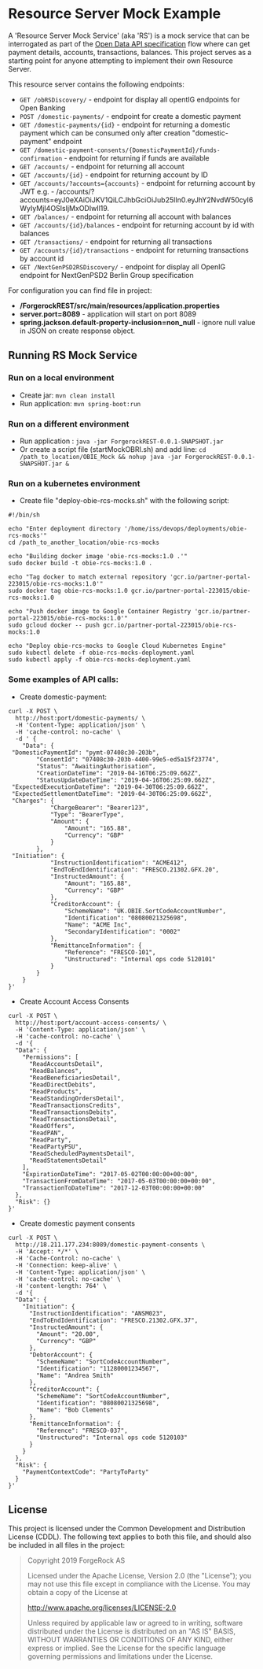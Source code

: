 # Resource Server Mock Example

A 'Resource Server Mock Service' (aka 'RS') is a  mock service that can be interrogated as part of the [Open Data API specification](https://openbanking.atlassian.net/wiki/spaces/DZ/pages/937656404/Read+Write+Data+API+Specification+-+v3.1) flow where can get payment details, accounts, transactions, balances.
This project serves as a starting point for anyone attempting to implement their own Resource Server.

This resource server contains the following endpoints:

* ```GET /obRSDiscovery/``` - endpoint for display all opentIG endpoints for Open Banking
* ```POST /domestic-payments/``` - endpoint for create a domestic payment
* ```GET /domestic-payments/{id}``` - endpoint for returning a domestic payment which can be consumed only after creation "domestic-payment" endpoint
* ```GET /domestic-payment-consents/{DomesticPaymentId}/funds-confirmation``` - endpoint for returning if funds are available 
* ```GET /accounts/``` - endpoint for returning all account
* ```GET /accounts/{id}``` - endpoint for returning account by ID
* ```GET /accounts/?accounts={accounts}``` - endpoint for returning account by JWT
	e.g. - /accounts/?accounts=eyJ0eXAiOiJKV1QiLCJhbGciOiJub25lIn0.eyJhY2NvdW50cyI6WyIyMjI4OSIsIjMxODIwIl19.
* ```GET /balances/``` - endpoint for returning all account with balances
* ```GET /accounts/{id}/balances``` - endpoint for returning account by id with balances
* ```GET /transactions/``` - endpoint for returning all transactions
* ```GET /accounts/{id}/transactions``` - endpoint for returning transactions by account id
* ```GET /NextGenPSD2RSDiscovery/``` - endpoint for display all OpenIG endpoint for NextGenPSD2 Berlin Group specification 

For configuration you can find file in project:

* **/ForgerockREST/src/main/resources/application.properties**
* **server.port=8089** - application will start on port 8089
* **spring.jackson.default-property-inclusion=non_null** - ignore null value in JSON on create response object.

## Running RS Mock Service

### Run on a local environment 
* Create jar:  ```mvn clean install```
* Run application: ```mvn spring-boot:run```
	
### Run on a different environment 
* Run application : ```java -jar ForgerockREST-0.0.1-SNAPSHOT.jar```
* Or create a script file (startMockOBRI.sh) and add line:
```cd /path_to_location/OBIE_Mock && nohup java -jar ForgerockREST-0.0.1-SNAPSHOT.jar &```


### Run on a kubernetes environment
* Create file "deploy-obie-rcs-mocks.sh" with the following script:
```
#!/bin/sh

echo "Enter deployment directory '/home/iss/devops/deployments/obie-rcs-mocks'"
cd /path_to_another_location/obie-rcs-mocks

echo "Building docker image 'obie-rcs-mocks:1.0 .'"
sudo docker build -t obie-rcs-mocks:1.0 .

echo "Tag docker to match external repository 'gcr.io/partner-portal-223015/obie-rcs-mocks:1.0'"
sudo docker tag obie-rcs-mocks:1.0 gcr.io/partner-portal-223015/obie-rcs-mocks:1.0

echo "Push docker image to Google Container Registry 'gcr.io/partner-portal-223015/obie-rcs-mocks:1.0'"
sudo gcloud docker -- push gcr.io/partner-portal-223015/obie-rcs-mocks:1.0

echo "Deploy obie-rcs-mocks to Google Cloud Kubernetes Engine"
sudo kubectl delete -f obie-rcs-mocks-deployment.yaml
sudo kubectl apply -f obie-rcs-mocks-deployment.yaml
```

### Some examples of API calls: 

* Create domestic-payment:
```
curl -X POST \
  http://host:port/domestic-payments/ \
  -H 'Content-Type: application/json' \
  -H 'cache-control: no-cache' \
  -d ' {
    "Data": {
 "DomesticPaymentId": "pymt-07408c30-203b",
        "ConsentId": "07408c30-203b-4400-99e5-ed5a15f23774",
        "Status": "AwaitingAuthorisation",
        "CreationDateTime": "2019-04-16T06:25:09.662Z",
        "StatusUpdateDateTime": "2019-04-16T06:25:09.662Z",
 "ExpectedExecutionDateTime": "2019-04-30T06:25:09.662Z",
 "ExpectedSettlementDateTime": "2019-04-30T06:25:09.662Z",
 "Charges": {
            "ChargeBearer": "Bearer123",
            "Type": "BearerType",
            "Amount": {
                "Amount": "165.88",
                "Currency": "GBP"
            }
        },
 "Initiation": {
            "InstructionIdentification": "ACME412",
            "EndToEndIdentification": "FRESCO.21302.GFX.20",
            "InstructedAmount": {
                "Amount": "165.88",
                "Currency": "GBP"
            },
            "CreditorAccount": {
                "SchemeName": "UK.OBIE.SortCodeAccountNumber",
                "Identification": "08080021325698",
                "Name": "ACME Inc",
                "SecondaryIdentification": "0002"
            },
            "RemittanceInformation": {
                "Reference": "FRESCO-101",
                "Unstructured": "Internal ops code 5120101"
            }
        }
    }
}'
```

* Create Account Access Consents
```
curl -X POST \
  http://host:port/account-access-consents/ \
  -H 'Content-Type: application/json' \
  -H 'cache-control: no-cache' \
  -d '{
  "Data": {
    "Permissions": [
      "ReadAccountsDetail",
      "ReadBalances",
      "ReadBeneficiariesDetail",
      "ReadDirectDebits",
      "ReadProducts",
      "ReadStandingOrdersDetail",
      "ReadTransactionsCredits",
      "ReadTransactionsDebits",
      "ReadTransactionsDetail",
      "ReadOffers",
      "ReadPAN",
      "ReadParty",
      "ReadPartyPSU",
      "ReadScheduledPaymentsDetail",
      "ReadStatementsDetail"
    ],
    "ExpirationDateTime": "2017-05-02T00:00:00+00:00",
    "TransactionFromDateTime": "2017-05-03T00:00:00+00:00",
    "TransactionToDateTime": "2017-12-03T00:00:00+00:00"
  },
  "Risk": {}
}'
```

* Create domestic payment consents
```
curl -X POST \
  http://18.211.177.234:8089/domestic-payment-consents \
  -H 'Accept: */*' \
  -H 'Cache-Control: no-cache' \
  -H 'Connection: keep-alive' \
  -H 'Content-Type: application/json' \
  -H 'cache-control: no-cache' \
  -H 'content-length: 764' \
  -d '{
  "Data": {
    "Initiation": {
      "InstructionIdentification": "ANSM023",
      "EndToEndIdentification": "FRESCO.21302.GFX.37",
      "InstructedAmount": {
        "Amount": "20.00",
        "Currency": "GBP"
      },
      "DebtorAccount": {
        "SchemeName": "SortCodeAccountNumber",
        "Identification": "11280001234567",
        "Name": "Andrea Smith"
      },
      "CreditorAccount": {
        "SchemeName": "SortCodeAccountNumber",
        "Identification": "08080021325698",
        "Name": "Bob Clements"
      },
      "RemittanceInformation": {
        "Reference": "FRESCO-037",
        "Unstructured": "Internal ops code 5120103"
      }
    }
  },
  "Risk": {
    "PaymentContextCode": "PartyToParty"
  }
}'
```

## License

This project is licensed under the Common Development and Distribution License (CDDL). The following text applies to 
both this file, and should also be included in all files in the project:

>  Copyright 2019 ForgeRock AS
>
> Licensed under the Apache License, Version 2.0 (the "License");
> you may not use this file except in compliance with the License.
> You may obtain a copy of the License at
>
>    http://www.apache.org/licenses/LICENSE-2.0
>
>  Unless required by applicable law or agreed to in writing, software
>  distributed under the License is distributed on an "AS IS" BASIS,
>  WITHOUT WARRANTIES OR CONDITIONS OF ANY KIND, either express or implied.
>  See the License for the specific language governing permissions and
>  limitations under the License.